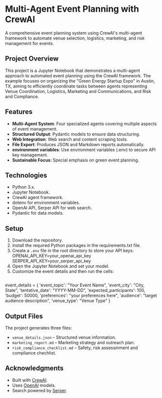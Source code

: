 # Multi-Agent Event Planning with CrewAI
A comprehensive event planning system using CrewAI's multi-agent framework to automate venue selection, logistics, marketing, and risk management for events.

## Project Overview

This project is a Jupyter Notebook that demonstrates a multi-agent approach to automated event planning using the CrewAI framework. The example focuses on organizing the "Green Energy Startup Expo" in Austin, TX, aiming to efficiently coordinate tasks between agents representing Venue Coordination, Logistics, Marketing and Communications, and Risk and Compliance.

## Features

- **Multi-Agent System**: Four specialized agents covering multiple aspects of event management.  
- **Structured Output**: Pydantic models to ensure data structuring. 
- **Web Integration**: Web search and content scraping tools.  
- **File Export**: Produces JSON and Markdown reports automatically.
- **environment variables**: Use environment variables (.env) to secure API key management. 
- **Sustainable Focus**: Special emphasis on green event planning.

## Technologies

- Python 3.x.
- Jupyter Notebook.
- CrewAI agent framework.
- dotenv for environment variables.
- OpenAI API, Serper API for web search.
- Pydantic for data models.

## Setup

1. Download the repository.
2. Install the required Python packages in the requirements.txt file.
3. Create a `.env` file in the root directory to store your API keys:
   OPENAI_API_KEY=your_openai_api_key
   SERPER_API_KEY=your_serper_api_key
4. Open the Jupyter Notebook and set your model.
5. Customize the event details and then run the cells:
   ```python
event_details = {
    'event_topic': "Your Event Name",
    'event_city': "City, State",
    'tentative_date': "YYYY-MM-DD",
    'expected_participants': 100,
    'budget': 50000,
    'preferences': "your preferences here",
    'audience': "target audience description",
    'venue_type': "Venue Type"
}

## Output Files

The project generates three files:

- `venue_details.json` – Structured venue information. 
- `marketing_report.md` – Marketing strategy and outreach plan.  
- `risk_compliance_checklist.md` – Safety, risk assessmment and compliance chechlist.

##  Acknowledgments

- Built with [CrewAI](https://www.crewai.com). 
- Uses [OpenAI](https://openai.com) models.  
- Search powered by [Serper](https://serper.dev).
   
